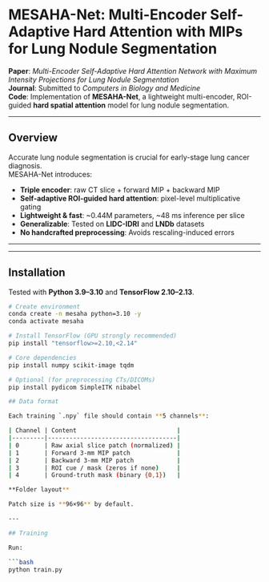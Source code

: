 # MESAHA-Net: Multi-Encoder Self-Adaptive Hard Attention with MIPs for Lung Nodule Segmentation

**Paper**: *Multi-Encoder Self-Adaptive Hard Attention Network with Maximum Intensity Projections for Lung Nodule Segmentation*  
**Journal**: Submitted to *Computers in Biology and Medicine*  
**Code**: Implementation of **MESAHA-Net**, a lightweight multi-encoder, ROI-guided **hard spatial attention** model for lung nodule segmentation.

---

## Overview

Accurate lung nodule segmentation is crucial for early-stage lung cancer diagnosis.  
MESAHA-Net introduces:

- **Triple encoder**: raw CT slice + forward MIP + backward MIP  
- **Self-adaptive ROI-guided hard attention**: pixel-level multiplicative gating  
- **Lightweight & fast**: ~0.44M parameters, ~48 ms inference per slice  
- **Generalizable**: Tested on **LIDC-IDRI** and **LNDb** datasets  
- **No handcrafted preprocessing**: Avoids rescaling-induced errors  

---

---

## Installation

Tested with **Python 3.9–3.10** and **TensorFlow 2.10–2.13**.

```bash
# Create environment
conda create -n mesaha python=3.10 -y
conda activate mesaha

# Install TensorFlow (GPU strongly recommended)
pip install "tensorflow>=2.10,<2.14"

# Core dependencies
pip install numpy scikit-image tqdm

# Optional (for preprocessing CTs/DICOMs)
pip install pydicom SimpleITK nibabel

## Data format

Each training `.npy` file should contain **5 channels**:

| Channel | Content                            |
|---------|------------------------------------|
| 0       | Raw axial slice patch (normalized) |
| 1       | Forward 3-mm MIP patch             |
| 2       | Backward 3-mm MIP patch            |
| 3       | ROI cue / mask (zeros if none)     |
| 4       | Ground-truth mask (binary {0,1})   |

**Folder layout**

Patch size is **96×96** by default.

---

## Training

Run:

```bash
python train.py


